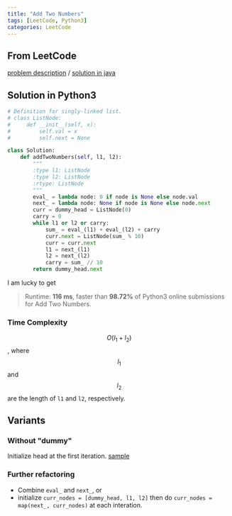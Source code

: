 ```yaml
---
title: "Add Two Numbers"
tags: [LeetCode, Python3]
categories: LeetCode
---
```


## From LeetCode
[problem description](https://leetcode.com/problems/add-two-numbers/description/)
/
[solution in java](https://leetcode.com/problems/add-two-numbers/solution/)

## Solution in Python3
```python
# Definition for singly-linked list.
# class ListNode:
#     def __init__(self, x):
#         self.val = x
#         self.next = None

class Solution:
    def addTwoNumbers(self, l1, l2):
        """
        :type l1: ListNode
        :type l2: ListNode
        :rtype: ListNode
        """
        eval_ = lambda node: 0 if node is None else node.val
        next_ = lambda node: None if node is None else node.next
        curr = dummy_head = ListNode(0)  
        carry = 0
        while l1 or l2 or carry:
            sum_ = eval_(l1) + eval_(l2) + carry
            curr.next = ListNode(sum_ % 10)
            curr = curr.next
            l1 = next_(l1)
            l2 = next_(l2)
            carry = sum_ // 10
        return dummy_head.next
```
I am lucky to get
> Runtime: **116 ms**, faster than **98.72%** of Python3 online submissions for Add Two Numbers.

### Time Complexity
$$O(l_1 + l_2)$$, where $$l_1$$ and $$l_2$$ are the length of `l1` and `l2`, respectively.

## Variants

### Without "dummy"
Initialize head at the first iteration. [sample](https://www.geeksforgeeks.org/add-two-numbers-represented-by-linked-lists/)

### Further refactoring
- Combine `eval_` and `next_`, or
- initialize `curr_nodes = [dummy_head, l1, l2]` then do `curr_nodes = map(next_, curr_nodes)` at each interation.